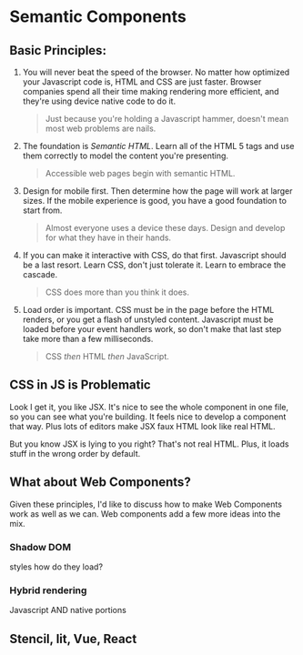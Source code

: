 # Semantic Components

## Basic Principles:

1. You will never beat the speed of the browser.  No matter how optimized your Javascript code is, HTML and CSS are just faster.  Browser companies spend all their
time making rendering more efficient, and they're using device native code to do it.

   > Just because you're holding a Javascript hammer, doesn't mean most web problems
   are nails.

2. The foundation is *Semantic HTML*.  Learn all of the HTML 5 tags and use them
   correctly to model the content you're presenting.

   > Accessible web pages begin with semantic HTML.

3. Design for mobile first.  Then determine how the page will work at larger sizes.
   If the mobile experience is good, you have a good foundation to start from.

   > Almost everyone uses a device these days.  Design and develop for what they have in their hands.

4. If you can make it interactive with CSS, do that first. Javascript should be a
   last resort.  Learn CSS, don't just tolerate it.  Learn to embrace the cascade.

   > CSS does more than you think it does.

5. Load order is important. CSS must be in the page before the HTML renders, or you get a flash of unstyled content.  Javascript must be loaded before your event handlers work, so don't make that last step take more than
a few milliseconds.

   > CSS *then* HTML *then* JavaScript.

## CSS in JS is Problematic

Look I get it, you like JSX. It's nice to see the whole component in one file, so
 you can see what you're building.  It feels nice to develop a component that way.
 Plus lots of editors make JSX faux HTML look like real HTML.

But you know JSX is lying to you right?  That's not real HTML.  Plus, it loads stuff in the wrong order by default.

## What about Web Components?

Given these principles, I'd like to discuss how to make Web Components work as well as we can.  Web components
add a few more ideas into the mix.

### Shadow DOM
styles how do they load?

### Hybrid rendering
Javascript AND native portions

## Stencil, lit, Vue, React
